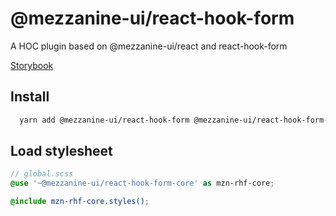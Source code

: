 # @mezzanine-ui/react-hook-form

A HOC plugin based on @mezzanine-ui/react and react-hook-form

[Storybook](https://62c88066f6fbf46461689ca7-mgkeblmzea.chromatic.com/?path=/story/data-display-autocompletefield--single)

## Install

```bash
  yarn add @mezzanine-ui/react-hook-form @mezzanine-ui/react-hook-form-core
```

## Load stylesheet

```scss
// global.scss
@use '~@mezzanine-ui/react-hook-form-core' as mzn-rhf-core;

@include mzn-rhf-core.styles();
```
